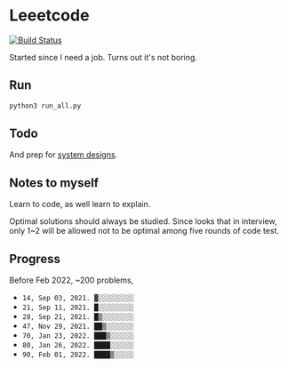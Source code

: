 # Leeetcode

[![Build Status](https://travis-ci.com/KHN190/LeeetCode.svg?branch=master)](https://travis-ci.com/KHN190/LeeetCode)

Started since I need a job. Turns out it's not boring.

## Run

```bash
python3 run_all.py
```

## Todo

And prep for [system designs](https://github.com/yangshun/tech-interview-handbook/tree/master/experimental/design).

## Notes to myself

Learn to code, as well learn to explain.

Optimal solutions should always be studied. Since looks that in interview, only 1~2 will be allowed not to be optimal among five rounds of code test.

## Progress

Before Feb 2022, ~200 problems,
* `14, Sep 03, 2021. ▓░░░░░░░░░`
* `21, Sep 11, 2021. █░░░░░░░░░`
* `28, Sep 21, 2021. █▒░░░░░░░░`
* `47, Nov 29, 2021. ██▒░░░░░░░`
* `70, Jan 23, 2022. ███▒░░░░░░`
* `80, Jan 26, 2022. ████░░░░░░`
* `90, Feb 01, 2022. ████▒░░░░░`
